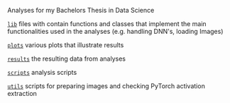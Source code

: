 Analyses for my Bachelors Thesis in Data Science

[`lib`](lib) files with contain functions and classes that implement the main functionalities used in the analyses (e.g. handling DNN's, loading Images)

[`plots`](plots) various plots that illustrate results

[`results`](results) the resulting data from analyses

[`scripts`](scripts) analysis scripts

[`utils`](utils) scripts for preparing images and checking PyTorch activation extraction

